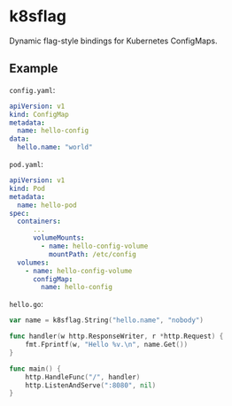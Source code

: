 # k8sflag
Dynamic flag-style bindings for Kubernetes ConfigMaps.

## Example

`config.yaml`:

```yaml
apiVersion: v1
kind: ConfigMap
metadata:
  name: hello-config
data:
  hello.name: "world"
```

`pod.yaml`:

```yaml
apiVersion: v1
kind: Pod
metadata:
  name: hello-pod
spec:
  containers:
      ...
      volumeMounts:
        - name: hello-config-volume
          mountPath: /etc/config
  volumes:
    - name: hello-config-volume
      configMap:
        name: hello-config
```

`hello.go`:

```go
var name = k8sflag.String("hello.name", "nobody")

func handler(w http.ResponseWriter, r *http.Request) {
	fmt.Fprintf(w, "Hello %v.\n", name.Get())
}

func main() {
	http.HandleFunc("/", handler)
	http.ListenAndServe(":8080", nil)
}
```

